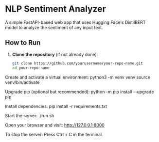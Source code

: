 # NLP Sentiment Analyzer

A simple FastAPI-based web app that uses Hugging Face's DistilBERT model to analyze the sentiment of any input text.

## How to Run

1. **Clone the repository** (if not already done):
   ```bash
   git clone https://github.com/yourusername/your-repo-name.git
   cd your-repo-name
Create and activate a virtual environment:
python3 -m venv venv
source venv/bin/activate


Upgrade pip (optional but recommended):
python -m pip install --upgrade pip


Install dependencies:
pip install -r requirements.txt


Start the server:
./run.sh


Open your browser and visit:
http://127.0.0.1:8000


To stop the server:
Press Ctrl + C in the terminal.

